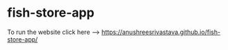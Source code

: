 # fish-store-app

To run the website click here --> https://anushreesrivastava.github.io/fish-store-app/
